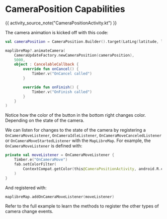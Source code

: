 # CameraPosition Capabilities

{{ activity_source_note("CameraPositionActivity.kt") }}

[//]: # (This example showcases how to listen to camera change events.)

[//]: # ()
[//]: # (<figure markdown="span">)

[//]: # (  <video controls width="250" poster="https://dwxvn1oqw6mkc.cloudfront.net/android-documentation-resources/cameraposition_thumbnail.jpg">)

[//]: # (    <source src="https://dwxvn1oqw6mkc.cloudfront.net/android-documentation-resources/cameraposition.mp4" />)

[//]: # (  </video>)

[//]: # (</figure>)

The camera animation is kicked off with this code:

```kotlin
val cameraPosition = CameraPosition.Builder().target(LatLng(latitude, longitude)).zoom(zoom).bearing(bearing).tilt(tilt).build()

maplibreMap?.animateCamera(
    CameraUpdateFactory.newCameraPosition(cameraPosition),
    5000,
    object : CancelableCallback {
        override fun onCancel() {
            Timber.v("OnCancel called")
        }

        override fun onFinish() {
            Timber.v("OnFinish called")
        }
    }
)
```

Notice how the color of the button in the bottom right changes color. Depending on the state of the camera.

We can listen for changes to the state of the camera by registering a `OnCameraMoveListener`, `OnCameraIdleListener`, `OnCameraMoveCanceledListener` or `OnCameraMoveStartedListener` with the `MapLibreMap`. For example, the `OnCameraMoveListener` is defined with:

```kotlin
private val moveListener = OnCameraMoveListener {
    Timber.e("OnCameraMove")
    fab.setColorFilter(
        ContextCompat.getColor(this@CameraPositionActivity, android.R.color.holo_orange_dark)
    )
}
```

And registered with:

```kotlin
maplibreMap.addOnCameraMoveListener(moveListener)
```

Refer to the full example to learn the methods to register the other types of camera change events.
